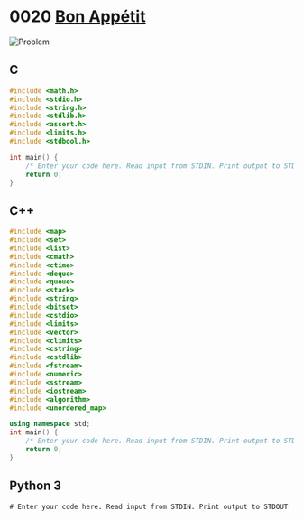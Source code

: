 # 0020 [Bon Appétit](https://www.hackerrank.com/challenges/bon-appetit/problem)

![Problem](zproblem.png)

## C

```c
#include <math.h>
#include <stdio.h>
#include <string.h>
#include <stdlib.h>
#include <assert.h>
#include <limits.h>
#include <stdbool.h>

int main() {
    /* Enter your code here. Read input from STDIN. Print output to STDOUT */
    return 0;
}
```

## C++

```cpp
#include <map>
#include <set>
#include <list>
#include <cmath>
#include <ctime>
#include <deque>
#include <queue>
#include <stack>
#include <string>
#include <bitset>
#include <cstdio>
#include <limits>
#include <vector>
#include <climits>
#include <cstring>
#include <cstdlib>
#include <fstream>
#include <numeric>
#include <sstream>
#include <iostream>
#include <algorithm>
#include <unordered_map>

using namespace std;
int main() {
    /* Enter your code here. Read input from STDIN. Print output to STDOUT */
    return 0;
}
```

## Python 3

```py3
# Enter your code here. Read input from STDIN. Print output to STDOUT
```